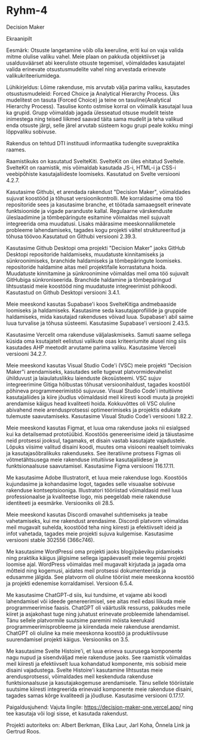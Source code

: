 # Ryhm-4
Decision Maker

Ekraanipilt

Eesmärk: Otsuste langetamine võib olla keeruline, eriti kui on vaja valida mitme olulise valiku vahel. 
Meie plaan on pakkuda objektiivset ja usaldusväärset abi keeruliste otsuste tegemisel, võimaldades kasutajatel valida erinevate otsustusmudelite vahel ning arvestada erinevate valikukriteeriumidega. 

Lühikirjeldus: Lõime rakenduse, mis arvutab välja parima valiku, kasutades otsustusmudeleid: Forced Choice ja Analytical Hierarchy Process. Üks mudelitest on tasuta (Forced Choice) ja teine on tasuline(Analytical Hierarchy Process). 
Tasulise konto ostmise korral on võimalik kasutajal luua ka grupid. Grupp võimaldab jagada ülesseatud otsuse mudelit teiste inimestega ning teised liikmed saavad täita sama mudelit ja teha valikud enda otsuste järgi, selle järel arvutab süsteem kogu grupi peale kokku mingi lõppvaliku sobivuse.

Rakendus on tehtud DTI instituudi informaatika tudengite suvepraktika raames.

Raamistikuks on kasutatud SvelteKiti. SvelteKit on üles ehitatud Sveltele. SvelteKit on raamistik, mis võimaldab kasutada JS-i, HTML-i ja CSS-i veebipõhiste kasutajaliideste loomiseks. Kasutatud on Svelte versiooni 4.2.7.

Kasutasime Githubi, et arendada rakendust "Decision Maker", võimaldades sujuvat koostööd ja tõhusat versioonikontrolli. Me korraldasime oma töö repositoride sees ja kasutasime branche, et töötada samaaegselt erinevate funktsioonide ja vigade paranduste kallal. Regulaarne värskenduste üleslaadimine ja tõmbepäringute esitamine võimaldas meil sujuvalt integreerida oma muudatusi. Lisaks määrasime meeskonnaliikmetele probleeme lahendamiseks, tagades kogu projekti vältel struktureeritud ja tõhusa töövoo.Kasutatud on Githubi versiooni 2.39.3.

Kasutasime Github Desktopi oma projekti "Decision Maker" jaoks GitHub Desktopi repositoride haldamiseks, muudatuste kinnitamiseks ja sünkroonimiseks, branchide haldamiseks ja tõmbepäringute loomiseks. repositoride haldamine aitas meil projektifaile korrastatuna hoida. Muudatuste kinnitamine ja sünkroonimine võimaldas meil oma töö sujuvalt GitHubiga sünkroniseerida. Branchide haldamine ja tõmbepäringud lihtsustasid meie koostööd ning muudatuste integreerimist põhikoodi. Kasutastud on Github Desktopi versiooni 3.4.1.

Meie meeskond kasutas Supabase'i koos SvelteKitiga andmebaaside loomiseks ja haldamiseks. Kasutasime seda kasutajaprofiilide ja gruppide haldamiseks, mida kasutajad rakenduses võivad luua. Supabase'i abil saime luua turvalise ja tõhusa süsteemi. Kasutasime Supabase'i versiooni 2.43.5.

Kasutasime Vercelit oma rakenduse väljalaskmiseks. Samuti saame sellega küsida oma ksutajatelt eelistusi valikute osas kriteeriumite alusel ning siis kasutades AHP meetodit arvutame parima valiku. Kasutasime Verceli versiooni 34.2.7.

Meie meeskond kasutas Visual Studio Code'i (VSC) meie projekti "Decision Maker"i arendamiseks, kasutades selle tugevat platvormidevahelist ühilduvust ja laiaulatuslikku laienduste ökosüsteemi. VSC sujuv integreerimine Gitiga hõlbustas tõhusat versioonihaldust, tagades koostööl põhineva programmeerimistöö sujuvuse. Visual Studio Code'i intuitiivne kasutajaliides ja kiire jõudlus võimaldasid meil kiiresti koodi muuta ja projekti arendamise käigus head kvaliteeti hoida. Kokkuvõttes oli VSC oluline abivahend meie arendusprotsessi optimeerimiseks ja projektis edukate tulemuste saavutamiseks. Kasutasime Visual Studio Code'i versiooni 1.82.2.

Meie meeskond kasutas Figmat, et luua oma rakenduse jaoks nii esialgsed kui ka detailsemad prototüübid. Koostöös genereerisime ideid ja täiustasime neid protsessi jooksul, tagamaks, et disain vastab kasutajate vajadustele. Lõpuks viisime valitud disaini koodi, muutes oma visiooni reaalselt toimivaks ja kasutajasõbralikuks rakenduseks. See iteratiivne protsess Figmas oli võtmetähtsusega meie rakenduse intuitiivse kasutajaliidese ja funktsionaalsuse saavutamisel. Kasutasime Figma versiooni 116.17.11.

Me kasutasime Adobe Illustratorit, et luua meie rakenduse logo. Koostöös kujundasime ja kohandasime logot, tagades selle visuaalse sobivuse rakenduse kontseptsiooniga. Illustratori tööriistad võimaldasid meil luua professionaalse ja kvaliteetse logo, mis peegeldab meie rakenduse identiteeti ja eesmärke. Versiooniks oli 28.5.

Meie meeskond kasutas Discordi omavahel suhtlemiseks ja teabe vahetamiseks, kui me rakendust arendasime. Discordi platvorm võimaldas meil mugavalt suhelda, koostööd teha ning kiiresti ja efektiivselt ideid ja infot vahetada, tagades meie projekti sujuva kulgemise. Kasutasime versiooni stable 302556 (366c746).

Me kasutasime WordPressi oma projekti jaoks blogi/päeviku pidamiseks ning praktika käigus jälgisime sellega igapäevaselt meie tegemisi projekti loomise ajal. WordPress võimaldas meil mugavalt kirjutada ja jagada oma mõtteid ning kogemusi, aidates meil protsessi dokumenteerida ja edusamme jälgida. See platvorm oli oluline tööriist meie meeskonna koostöö ja projekti edenemise korraldamisel. Versioon 6.5.4.

Me kasutasime ChatGPT-d siis, kui tundsime, et vajame abi koodi lahendamisel või ideede genereerimisel, see aitas meil edasi liikuda meie programmeerimise faasis. ChatGPT oli väärtuslik ressurss, pakkudes meile kiiret ja asjakohast tuge ning juhatust erinevate probleemide lahendamisel. Tänu sellele platvormile suutsime paremini mõista keerukaid programmeerimisprobleeme ja kiirendada meie rakenduse arendamist. ChatGPT oli oluline ka meie meeskonna koostöö ja produktiivsuse suurendamisel projekti käigus. Versiooniks on 3.5.

Me kasutasime Svelte Histoire'i, et luua erineva suurusega komponente nagu nupud ja sisendväljad meie rakenduse jaoks. See raamistik võimaldas meil kiiresti ja efektiivselt luua kohandatud komponente, mis sobisid meie disaini vajadustega. Svelte Histoire'i kasutamine lihtsustas meie arendusprotsessi, võimaldades meil keskenduda rakenduse funktsionaalsuse ja kasutajakogemuse arendamisele. Tänu sellele tööriistale suutsime kiiresti integreerida erinevaid komponente meie rakenduse disaini, tagades samas kõrge kvaliteedi ja jõudluse. Kasutasime versiooni 0.17.17.

Paigaldusjuhend: Vajuta lingile: https://decision-maker-one.vercel.app/ ning tee kasutaja või logi sisse, et kasutada rakendust.

Projekti autoriteks on: Albert Berkman, Elika Laur, Jarl Koha, Õnnela Link ja Gertrud Roos.
